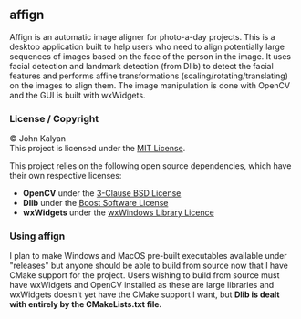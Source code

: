 ## affign
Affign is an automatic image aligner for photo-a-day projects. This is a desktop application built to help users who need to align
potentially large sequences of images based on the face of the person in the image. It uses facial detection and landmark detection
(from Dlib) to detect the facial features and performs affine transformations (scaling/rotating/translating) on the images to align
them. The image manipulation is done with OpenCV and the GUI is built with wxWidgets.

### License / Copyright
© John Kalyan  
This project is licensed under the [MIT License](LICENSE).

This project relies on the following open source dependencies, which have their own respective licenses:  
  * **OpenCV** under the [3-Clause BSD License](https://opencv.org/license.html)  
  * **Dlib** under the [Boost Software License](http://dlib.net/license.html)  
  * **wxWidgets** under the [wxWindows Library Licence](http://docs.wxwidgets.org/3.1/page_copyright_wxlicense.html)  

### Using affign
I plan to make Windows and MacOS pre-built executables available under "releases" but anyone should be able to build from source now that I have CMake support for the project. Users wishing to build from source must have wxWidgets and OpenCV installed as these are large libraries and wxWidgets doesn't yet have the CMake support I want, but __Dlib is dealt with entirely by the CMakeLists.txt file.__
